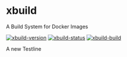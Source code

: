 # xbuild

A Build System for Docker Images

[![xbuild-version](https://img.shields.io/badge/Version-0.1.0-brightgreen.svg?style=flat)](https://github.com/x-company/xbuild)
[![xbuild-status](https://img.shields.io/badge/Status-development%201-brightgreen.svg?style=flat)](https://github.com/x-company/xbuild/releases)
[![xbuild-build](https://img.shields.io/badge/Builds-0-brightgreen.svg?style=flat)](https://github.com/x-company/xbuild)

A new Testline
